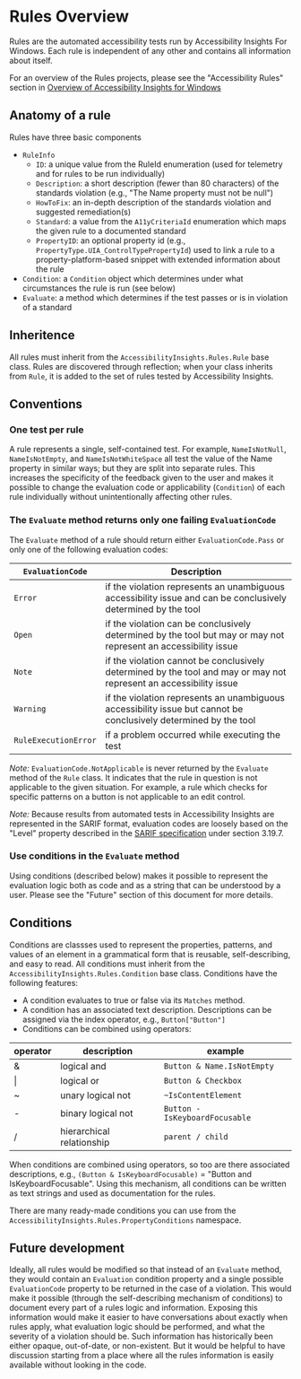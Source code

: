 # Rules Overview

Rules are the automated accessibility tests run by Accessibility Insights For Windows. Each rule is independent of any other and contains all information about itself.

For an overview of the Rules projects, please see the "Accessibility Rules" section in [Overview of Accessibility Insights for Windows](./overview.md)

## Anatomy of a rule

Rules have three basic components

- `RuleInfo` 
   - `ID`: a unique value from the RuleId enumeration (used for telemetry and for rules to be run individually)
   - `Description`: a short description (fewer than 80 characters) of the standards violation (e.g., "The Name property must not be null")
   - `HowToFix`: an in-depth description of the standards violation and suggested remediation(s)
   - `Standard`: a value from the `A11yCriteriaId` enumeration which maps the given rule to a documented standard
   - `PropertyID`: an optional property id (e.g., `PropertyType.UIA_ControlTypePropertyId`) used to link a rule to a property-platform-based snippet with extended information about the rule
- `Condition`: a `Condition` object which determines under what circumstances the rule is run (see below)
- `Evaluate`: a method which determines if the test passes or is in violation of a standard

## Inheritence

All rules must inherit from the `AccessibilityInsights.Rules.Rule` base class. Rules are discovered through reflection; when your class inherits from `Rule`,  it is added to the set of rules tested by Accessibility Insights. 

## Conventions

### One test per rule

A rule represents a single, self-contained test. For example, `NameIsNotNull`, `NameIsNotEmpty`, and `NameIsNotWhiteSpace` all test the value of the Name property in similar ways; but they are split into separate rules. This increases the specificity of the feedback given to the user and makes it possible to change the evaluation code or applicability (`Condition`) of each rule individually without unintentionally affecting other rules.

### The `Evaluate` method returns only one failing `EvaluationCode`

The `Evaluate` method of a rule should return either `EvaluationCode.Pass` or only one of the following evaluation codes:

`EvaluationCode` | Description
--- | ---
`Error` | if the violation represents an unambiguous accessibility issue and can be conclusively determined by the tool
`Open` | if the violation can be conclusively determined by the tool but may or may not represent an accessibility issue
`Note` | if the violation cannot be conclusively determined by the tool and may or may not represent an accessibility issue
`Warning` | if the violation represents an unambiguous accessibility issue but cannot be conclusively determined by the tool
`RuleExecutionError` | if a problem occurred while executing the test

_Note:_ `EvaluationCode.NotApplicable` is never returned by the `Evaluate` method of the `Rule` class. It indicates that the rule in question is not applicable to the given situation. For example, a rule which checks for specific patterns on a button is not applicable to an edit control.

_Note:_ Because results from automated tests in Accessibility Insights are represented in the SARIF format, evaluation codes are loosely based on the "Level" property described in the [SARIF specification](http://docs.oasis-open.org/sarif/sarif/v2.0/csprd01/sarif-v2.0-csprd01.html#_Toc517436065) under section 3.19.7.

### Use conditions in the `Evaluate` method

Using conditions (described below) makes it possible to represent the evaluation logic both as code and as a string that can be understood by a user. Please see the "Future" section of this document for more details.

## Conditions

Conditions are classses used to represent the properties, patterns, and values of an element in a grammatical form that is reusable, self-describing, and easy to read. All conditions must inherit from the `AccessibilityInsights.Rules.Condition` base class. Conditions have the following features:

- A condition evaluates to true or false via its `Matches` method.
- A condition has an associated text description. Descriptions can be assigned via the index operator, e.g., `Button["Button"]` 
- Conditions can be combined using operators:

operator | description | example
--- | --- | ---
& | logical and | `Button & Name.IsNotEmpty`
&#124; | logical or | `Button & Checkbox`
~ | unary logical not | `~IsContentElement`
&#45; | binary logical not | `Button - IsKeyboardFocusable`
/ | hierarchical relationship | `parent / child`

When conditions are combined using operators, so too are there associated descriptions, e.g., `(Button & IsKeyboardFocusable)` = "Button and IsKeyboardFocusable". Using this mechanism, all conditions can be written as text strings and used as documentation for the rules.

There are many ready-made conditions you can use from the `AccessibilityInsights.Rules.PropertyConditions` namespace.

## Future development

Ideally, all rules would be modified so that instead of an `Evaluate` method, they would contain an `Evaluation` condition property and a single possible `EvaluationCode` property to be returned in the case of a violation. This would make it possible (through the self-describing mechanism of conditions) to document every part of a rules logic and information. Exposing this information would make it easier to have conversations about exactly when rules apply, what evaluation logic should be performed, and what the severity of a violation should be. Such information has historically been either opaque, out-of-date, or non-existent. But it would be helpful to have discussion starting from a place where all the rules information is easily available without looking in the code.
